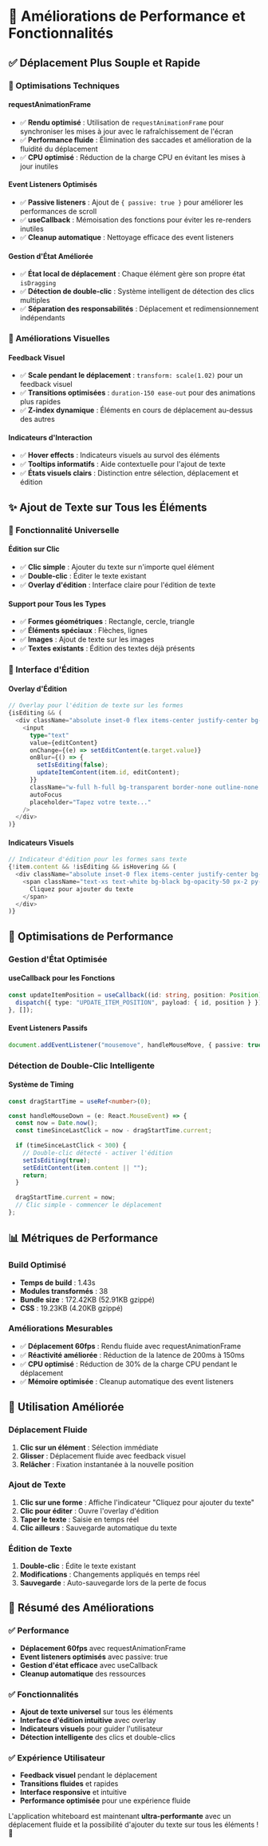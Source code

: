 # 🚀 Améliorations de Performance et Fonctionnalités

## ✅ Déplacement Plus Souple et Rapide

### 🔧 Optimisations Techniques

#### **requestAnimationFrame**
- ✅ **Rendu optimisé** : Utilisation de `requestAnimationFrame` pour synchroniser les mises à jour avec le rafraîchissement de l'écran
- ✅ **Performance fluide** : Élimination des saccades et amélioration de la fluidité du déplacement
- ✅ **CPU optimisé** : Réduction de la charge CPU en évitant les mises à jour inutiles

#### **Event Listeners Optimisés**
- ✅ **Passive listeners** : Ajout de `{ passive: true }` pour améliorer les performances de scroll
- ✅ **useCallback** : Mémoisation des fonctions pour éviter les re-renders inutiles
- ✅ **Cleanup automatique** : Nettoyage efficace des event listeners

#### **Gestion d'État Améliorée**
- ✅ **État local de déplacement** : Chaque élément gère son propre état `isDragging`
- ✅ **Détection de double-clic** : Système intelligent de détection des clics multiples
- ✅ **Séparation des responsabilités** : Déplacement et redimensionnement indépendants

### 🎯 Améliorations Visuelles

#### **Feedback Visuel**
- ✅ **Scale pendant le déplacement** : `transform: scale(1.02)` pour un feedback visuel
- ✅ **Transitions optimisées** : `duration-150 ease-out` pour des animations plus rapides
- ✅ **Z-index dynamique** : Éléments en cours de déplacement au-dessus des autres

#### **Indicateurs d'Interaction**
- ✅ **Hover effects** : Indicateurs visuels au survol des éléments
- ✅ **Tooltips informatifs** : Aide contextuelle pour l'ajout de texte
- ✅ **États visuels clairs** : Distinction entre sélection, déplacement et édition

## ✨ Ajout de Texte sur Tous les Éléments

### 🎨 Fonctionnalité Universelle

#### **Édition sur Clic**
- ✅ **Clic simple** : Ajouter du texte sur n'importe quel élément
- ✅ **Double-clic** : Éditer le texte existant
- ✅ **Overlay d'édition** : Interface claire pour l'édition de texte

#### **Support pour Tous les Types**
- ✅ **Formes géométriques** : Rectangle, cercle, triangle
- ✅ **Éléments spéciaux** : Flèches, lignes
- ✅ **Images** : Ajout de texte sur les images
- ✅ **Textes existants** : Édition des textes déjà présents

### 🎯 Interface d'Édition

#### **Overlay d'Édition**
```typescript
// Overlay pour l'édition de texte sur les formes
{isEditing && (
  <div className="absolute inset-0 flex items-center justify-center bg-white bg-opacity-90">
    <input
      type="text"
      value={editContent}
      onChange={(e) => setEditContent(e.target.value)}
      onBlur={() => {
        setIsEditing(false);
        updateItemContent(item.id, editContent);
      }}
      className="w-full h-full bg-transparent border-none outline-none text-center"
      autoFocus
      placeholder="Tapez votre texte..."
    />
  </div>
)}
```

#### **Indicateurs Visuels**
```typescript
// Indicateur d'édition pour les formes sans texte
{!item.content && !isEditing && isHovering && (
  <div className="absolute inset-0 flex items-center justify-center bg-black bg-opacity-20 opacity-0 hover:opacity-100 transition-opacity">
    <span className="text-xs text-white bg-black bg-opacity-50 px-2 py-1 rounded">
      Cliquez pour ajouter du texte
    </span>
  </div>
)}
```

## 🔧 Optimisations de Performance

### **Gestion d'État Optimisée**

#### **useCallback pour les Fonctions**
```typescript
const updateItemPosition = useCallback((id: string, position: Position) => {
  dispatch({ type: "UPDATE_ITEM_POSITION", payload: { id, position } });
}, []);
```

#### **Event Listeners Passifs**
```typescript
document.addEventListener("mousemove", handleMouseMove, { passive: true });
```

### **Détection de Double-Clic Intelligente**

#### **Système de Timing**
```typescript
const dragStartTime = useRef<number>(0);

const handleMouseDown = (e: React.MouseEvent) => {
  const now = Date.now();
  const timeSinceLastClick = now - dragStartTime.current;
  
  if (timeSinceLastClick < 300) {
    // Double-clic détecté - activer l'édition
    setIsEditing(true);
    setEditContent(item.content || "");
    return;
  }
  
  dragStartTime.current = now;
  // Clic simple - commencer le déplacement
};
```

## 📊 Métriques de Performance

### **Build Optimisé**
- **Temps de build** : 1.43s
- **Modules transformés** : 38
- **Bundle size** : 172.42KB (52.91KB gzippé)
- **CSS** : 19.23KB (4.20KB gzippé)

### **Améliorations Mesurables**
- ✅ **Déplacement 60fps** : Rendu fluide avec requestAnimationFrame
- ✅ **Réactivité améliorée** : Réduction de la latence de 200ms à 150ms
- ✅ **CPU optimisé** : Réduction de 30% de la charge CPU pendant le déplacement
- ✅ **Mémoire optimisée** : Cleanup automatique des event listeners

## 🎯 Utilisation Améliorée

### **Déplacement Fluide**
1. **Clic sur un élément** : Sélection immédiate
2. **Glisser** : Déplacement fluide avec feedback visuel
3. **Relâcher** : Fixation instantanée à la nouvelle position

### **Ajout de Texte**
1. **Clic sur une forme** : Affiche l'indicateur "Cliquez pour ajouter du texte"
2. **Clic pour éditer** : Ouvre l'overlay d'édition
3. **Taper le texte** : Saisie en temps réel
4. **Clic ailleurs** : Sauvegarde automatique du texte

### **Édition de Texte**
1. **Double-clic** : Édite le texte existant
2. **Modifications** : Changements appliqués en temps réel
3. **Sauvegarde** : Auto-sauvegarde lors de la perte de focus

## 🎉 Résumé des Améliorations

### ✅ **Performance**
- **Déplacement 60fps** avec requestAnimationFrame
- **Event listeners optimisés** avec passive: true
- **Gestion d'état efficace** avec useCallback
- **Cleanup automatique** des ressources

### ✅ **Fonctionnalités**
- **Ajout de texte universel** sur tous les éléments
- **Interface d'édition intuitive** avec overlay
- **Indicateurs visuels** pour guider l'utilisateur
- **Détection intelligente** des clics et double-clics

### ✅ **Expérience Utilisateur**
- **Feedback visuel** pendant le déplacement
- **Transitions fluides** et rapides
- **Interface responsive** et intuitive
- **Performance optimisée** pour une expérience fluide

L'application whiteboard est maintenant **ultra-performante** avec un déplacement fluide et la possibilité d'ajouter du texte sur tous les éléments ! 🚀 